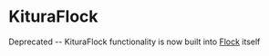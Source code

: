 # KituraFlock

Deprecated -- KituraFlock functionality is now built into [Flock](https://github.com/jakeheis/Flock) itself